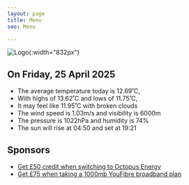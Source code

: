 ```yaml
---
layout: page
title: Menu
seo: Menu

---
```


![Logo](/images/logo.jpg){:width="832px"}

<!-- weather_marker starts -->
## On Friday, 25 April 2025

- The average temperature today is 12.69˚C,
- With highs of 13.62˚C and lows of 11.75˚C,
- It may feel like 11.95˚C with broken clouds
- The wind speed is 1.03m/s and visibility is 6000m
- The pressure is 1022hPa and humidity is 74%
- The sun will rise at 04:50 and set at 19:21

<!-- weather_marker ends -->

## Sponsors

- [Get £50 credit when switching to Octopus Energy](https://bit.ly/3oD1nnS)
- [Get £75 when taking a 1000mb YouFibre broadband plan](https://aklam.io/91zWhU?)
